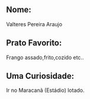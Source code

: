 ## Nome:
Valteres Pereira Araujo

## Prato Favorito:
Frango assado,frito,cozido etc..


## Uma Curiosidade:
Ir no Maracanã (Estádio) lotado.



